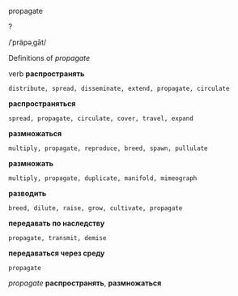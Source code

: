 propagate

?

/ˈpräpəˌɡāt/

Definitions of _propagate_

verb
**распространять**

    distribute, spread, disseminate, extend, propagate, circulate
**распространяться**

    spread, propagate, circulate, cover, travel, expand
**размножаться**

    multiply, propagate, reproduce, breed, spawn, pullulate
**размножать**

    multiply, propagate, duplicate, manifold, mimeograph
**разводить**

    breed, dilute, raise, grow, cultivate, propagate
**передавать по наследству**

    propagate, transmit, demise
**передаваться через среду**

    propagate

_propagate_
**распространять**, **размножаться**